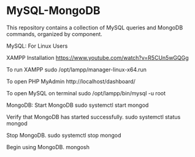 # MySQL-MongoDB
This repository contains a collection of MySQL queries and MongoDB commands, organized by component. 

MySQL:
For Linux Users

XAMPP Installation
https://www.youtube.com/watch?v=R5CUn5wGQGg

To run XAMPP
sudo /opt/lampp/manager-linux-x64.run

To open PHP MyAdmin
http://localhost/dashboard/

To open MySQL on terminal
sudo  /opt/lampp/bin/mysql -u root

MongoDB:
Start MongoDB
sudo systemctl start mongod

Verify that MongoDB has started successfully.
sudo systemctl status mongod

Stop MongoDB.
sudo systemctl stop mongod

Begin using MongoDB.
mongosh
